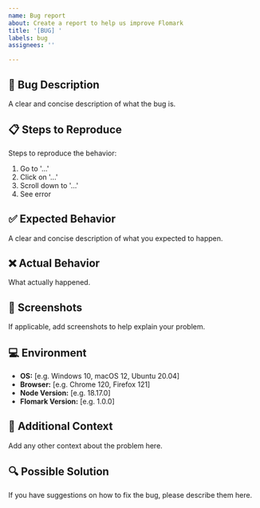 ```yaml
---
name: Bug report
about: Create a report to help us improve Flomark
title: '[BUG] '
labels: bug
assignees: ''

---
```


## 🐛 Bug Description
A clear and concise description of what the bug is.

## 📋 Steps to Reproduce
Steps to reproduce the behavior:
1. Go to '...'
2. Click on '...'
3. Scroll down to '...'
4. See error

## ✅ Expected Behavior
A clear and concise description of what you expected to happen.

## ❌ Actual Behavior
What actually happened.

## 📸 Screenshots
If applicable, add screenshots to help explain your problem.

## 💻 Environment
- **OS:** [e.g. Windows 10, macOS 12, Ubuntu 20.04]
- **Browser:** [e.g. Chrome 120, Firefox 121]
- **Node Version:** [e.g. 18.17.0]
- **Flomark Version:** [e.g. 1.0.0]

## 📝 Additional Context
Add any other context about the problem here.

## 🔍 Possible Solution
If you have suggestions on how to fix the bug, please describe them here.

